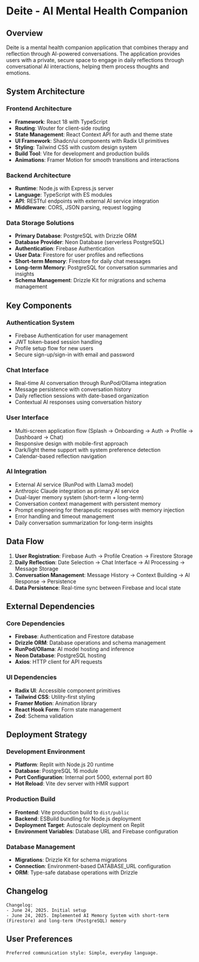 # Deite - AI Mental Health Companion

## Overview

Deite is a mental health companion application that combines therapy and reflection through AI-powered conversations. The application provides users with a private, secure space to engage in daily reflections through conversational AI interactions, helping them process thoughts and emotions.

## System Architecture

### Frontend Architecture
- **Framework**: React 18 with TypeScript
- **Routing**: Wouter for client-side routing
- **State Management**: React Context API for auth and theme state
- **UI Framework**: Shadcn/ui components with Radix UI primitives
- **Styling**: Tailwind CSS with custom design system
- **Build Tool**: Vite for development and production builds
- **Animations**: Framer Motion for smooth transitions and interactions

### Backend Architecture
- **Runtime**: Node.js with Express.js server
- **Language**: TypeScript with ES modules
- **API**: RESTful endpoints with external AI service integration
- **Middleware**: CORS, JSON parsing, request logging

### Data Storage Solutions
- **Primary Database**: PostgreSQL with Drizzle ORM
- **Database Provider**: Neon Database (serverless PostgreSQL)
- **Authentication**: Firebase Authentication
- **User Data**: Firestore for user profiles and reflections
- **Short-term Memory**: Firestore for daily chat messages
- **Long-term Memory**: PostgreSQL for conversation summaries and insights
- **Schema Management**: Drizzle Kit for migrations and schema management

## Key Components

### Authentication System
- Firebase Authentication for user management
- JWT token-based session handling
- Profile setup flow for new users
- Secure sign-up/sign-in with email and password

### Chat Interface
- Real-time AI conversation through RunPod/Ollama integration
- Message persistence with conversation history
- Daily reflection sessions with date-based organization
- Contextual AI responses using conversation history

### User Interface
- Multi-screen application flow (Splash → Onboarding → Auth → Profile → Dashboard → Chat)
- Responsive design with mobile-first approach
- Dark/light theme support with system preference detection
- Calendar-based reflection navigation

### AI Integration
- External AI service (RunPod with Llama3 model)
- Anthropic Claude integration as primary AI service
- Dual-layer memory system (short-term + long-term)
- Conversation context management with persistent memory
- Prompt engineering for therapeutic responses with memory injection
- Error handling and timeout management
- Daily conversation summarization for long-term insights

## Data Flow

1. **User Registration**: Firebase Auth → Profile Creation → Firestore Storage
2. **Daily Reflection**: Date Selection → Chat Interface → AI Processing → Message Storage
3. **Conversation Management**: Message History → Context Building → AI Response → Persistence
4. **Data Persistence**: Real-time sync between Firebase and local state

## External Dependencies

### Core Dependencies
- **Firebase**: Authentication and Firestore database
- **Drizzle ORM**: Database operations and schema management
- **RunPod/Ollama**: AI model hosting and inference
- **Neon Database**: PostgreSQL hosting
- **Axios**: HTTP client for API requests

### UI Dependencies
- **Radix UI**: Accessible component primitives
- **Tailwind CSS**: Utility-first styling
- **Framer Motion**: Animation library
- **React Hook Form**: Form state management
- **Zod**: Schema validation

## Deployment Strategy

### Development Environment
- **Platform**: Replit with Node.js 20 runtime
- **Database**: PostgreSQL 16 module
- **Port Configuration**: Internal port 5000, external port 80
- **Hot Reload**: Vite dev server with HMR support

### Production Build
- **Frontend**: Vite production build to `dist/public`
- **Backend**: ESBuild bundling for Node.js deployment
- **Deployment Target**: Autoscale deployment on Replit
- **Environment Variables**: Database URL and Firebase configuration

### Database Management
- **Migrations**: Drizzle Kit for schema migrations
- **Connection**: Environment-based DATABASE_URL configuration
- **ORM**: Type-safe database operations with Drizzle

## Changelog

```
Changelog:
- June 24, 2025. Initial setup
- June 24, 2025. Implemented AI Memory System with short-term (Firestore) and long-term (PostgreSQL) memory
```

## User Preferences

```
Preferred communication style: Simple, everyday language.
```